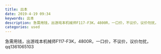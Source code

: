 ```yaml
---
title: 出本
date: 2019-4-19 09:34
keywords: 出本
description: 急需用钱，出游戏本机械师F117-F3K，4800R，一口价，不议价，议价勿扰，qq1361065103
categories: used
---
```

<td class="t_f" id="postmessage_3546455">

急需用钱，出游戏本机械师F117-F3K，4800R，一口价，不议价，议价勿扰，qq1361065103<br/>
<img alt="" border="0" class="zoom" data-cf-modified-760786a7f29bc0ea9b64044e-="" file="http://www.flw.ph/data/appbyme/upload/image/201904/19/hWzfEes4R6qK.jpg" id="aimg_px6Dy" lazyloadthumb="1" onclick="" onmouseover="" src="http://www.flw.ph/data/appbyme/upload/image/201904/19/hWzfEes4R6qK.jpg"/><br/>
<br/>
</td>
